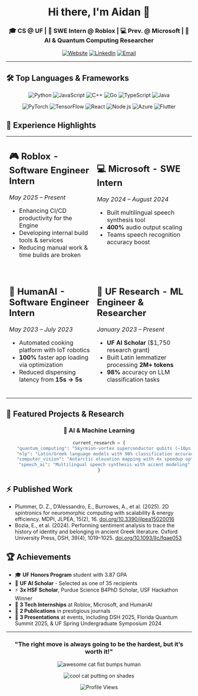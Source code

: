 <div align="center">
  
# Hi there, I'm Aidan 👋

### 🎓 CS @ UF | 💼 SWE Intern @ Roblox | 💻 Prev. @ Microsoft | 🔬 AI & Quantum Computing Researcher

[![Website](https://img.shields.io/badge/Portfolio-FF5722?style=for-the-badge&logo=google-chrome&logoColor=white)](https://aidanburrowes.github.io/)
[![LinkedIn](https://img.shields.io/badge/LinkedIn-0077B5?style=for-the-badge&logo=linkedin&logoColor=white)](https://linkedin.com/in/aidanburrowes)
[![Email](https://img.shields.io/badge/Email-D14836?style=for-the-badge&logo=gmail&logoColor=white)](mailto:aidan.burrowes@gmail.com)

</div>

---

## 🛠️ Top Languages & Frameworks

<div align="center">

![Python](https://img.shields.io/badge/Python-3776AB?style=for-the-badge&logo=python&logoColor=white)
![JavaScript](https://img.shields.io/badge/JavaScript-F7DF1E?style=for-the-badge&logo=javascript&logoColor=black)
![C++](https://img.shields.io/badge/C++-00599C?style=for-the-badge&logo=cplusplus&logoColor=white)
![Go](https://img.shields.io/badge/Go-00ADD8?style=for-the-badge&logo=go&logoColor=white)
![TypeScript](https://img.shields.io/badge/TypeScript-007ACC?style=for-the-badge&logo=typescript&logoColor=white)
![Java](https://img.shields.io/badge/Java-ED8B00?style=for-the-badge&logo=openjdk&logoColor=white)

![PyTorch](https://img.shields.io/badge/PyTorch-EE4C2C?style=for-the-badge&logo=pytorch&logoColor=white)
![TensorFlow](https://img.shields.io/badge/TensorFlow-FF6F00?style=for-the-badge&logo=tensorflow&logoColor=white)
![React](https://img.shields.io/badge/React-20232A?style=for-the-badge&logo=react&logoColor=61DAFB)
![Node.js](https://img.shields.io/badge/Node.js-43853D?style=for-the-badge&logo=node.js&logoColor=white)
![Azure](https://img.shields.io/badge/Azure-0089D0?style=for-the-badge&logo=microsoft-azure&logoColor=white)
![Flutter](https://img.shields.io/badge/Flutter-02569B?style=for-the-badge&logo=flutter&logoColor=white)

</div>

## 💼 Experience Highlights

<table align="center">
<tr>
<td>

## 🎮 **Roblox** - Software Engineer Intern
*May 2025 – Present*
- Enhancing CI/CD productivity for the Engine
- Developing internal build tools & services
- Reducing manual work & time builds are broken
<br></br>

</td>
<td>

## 💻 **Microsoft** - SWE Intern
*May 2024 – August 2024*
- Built multilingual speech synthesis tool
- **400%** audio output scaling
- Teams speech recognition accuracy boost
<br></br>

</td>
</tr>
<tr>
<td>

## 🤖 **HumanAI** - Software Engineer Intern  
*May 2023 – July 2023*
- Automated cooking platform with IoT robotics
- **100%** faster app loading via optimization
- Reduced dispensing latency from **15s → 5s**
<br></br>

</td>
<td>

## 🔬 **UF Research** - ML Engineer & Researcher
*January 2023 – Present*
- **UF AI Scholar** ($1,750 research grant)
- Built Latin lemmatizer processing **2M+ tokens**
- **98%** accuracy on LLM classification tasks
<br></br>

</td>
</tr>
</table>

## 🚀 Featured Projects & Research

<div align="center">

### 🧠 **AI & Machine Learning**
```python
current_research = {
    "quantum_computing": "Skyrmion-vortex superconductor qubits (~10μs T1, 50x improvement)",
    "nlp": "Latin/Greek language models with 98% classification accuracy",
    "computer_vision": "Antarctic elevation mapping with 4x speedup optimization",
    "speech_ai": "Multilingual speech synthesis with accent modeling"
}
```
</div>

## ⚡ **Published Work**

<div>

- Plummer, D. Z., D’Alessandro, E., Burrowes, A., et al. (2025). 2D spintronics for neuromorphic
computing with scalability & energy efficiency. MDPI, JLPEA, 15(2), 16. [doi.org/10.3390/jlpea15020016](doi.org/10.3390/jlpea15020016)
- Bozia, E., et al. (2024). Performing sentiment analysis to trace the history of identity and belonging in
ancient Greek literature. Oxford University Press, DSH, 39(4), 1019–1025. [doi.org/10.1093/llc/fqae053](doi.org/10.1093/llc/fqae053)

</div>

<div align="center">

</div>

## 🏆 Achievements

- 🎓 **UF Honors Program** student with 3.87 GPA
- 🔬 **UF AI Scholar** - Selected as one of 35 recipients
- ⚡ **3x HSF Scholar**, Purdue Science B4PhD Scholar, USF Hackathon Winner
- 🏢 **3 Tech Internships** at Roblox, Microsoft, and HumanAI
- 📄 **2 Publications** in prestigious journals
- 🎯 **3 Presentations** at events, including DSH 2025, Florida Quantum Summit 2025, & UF Spring Undergraduate Symposium 2024

<div align="center">

---

### "The right move is always going to be the hardest, but it’s worth it!"

![awesome cat fist bumps human](https://media1.tenor.com/m/fsRb0U9CyoIAAAAd/cool-cat-fist-bump.gif)

![cool cat putting on shades]([https://tenor.com/view/cat-cool-lit-gif-13999500](https://media1.tenor.com/m/ZfEvClq8TnkAAAAC/cat-cool.gif))

![Profile Views](https://komarev.com/ghpvc/?username=aidanburrowes&color=brightgreen&style=flat-square)

</div></div>
